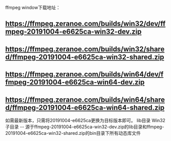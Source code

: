 ffmpeg window下载地址：
## https://ffmpeg.zeranoe.com/builds/win32/dev/ffmpeg-20191004-e6625ca-win32-dev.zip
## https://ffmpeg.zeranoe.com/builds/win32/shared/ffmpeg-20191004-e6625ca-win32-shared.zip
## https://ffmpeg.zeranoe.com/builds/win64/dev/ffmpeg-20191004-e6625ca-win64-dev.zip
## https://ffmpeg.zeranoe.com/builds/win64/shared/ffmpeg-20191004-e6625ca-win64-shared.zip

如需最新版本，只需将20191004-e6625ca更换为目标版本即可。
lib目录
    Win32子目录 -- 源于ffmpeg-20191004-e6625ca-win32-dev.zip的lib目录和ffmpeg-20191004-e6625ca-win32-shared.zip的bin目录下所有动态库文件
